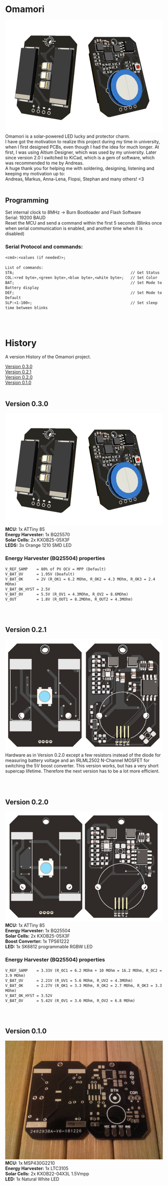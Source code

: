 # Omamori
![Omamori Pixelart](0.3/Images/PCB_Design.png)
\
Omamori is a solar-powered LED lucky and protector charm.<br>
I have got the motivation to realize this project during my time in university, when I first designed PCBs, even though I had the idea for much longer. At first, I was using Altium Designer, which was used by my university. Later since version 2.0 I switched to KiCad, which is a gem of software, which was recommended to me by Andreas.<br>
A huge thank you for helping me with soldering, designing, listening and keeping my motivation up to:<br>
Andreas, Markus, Anna-Lena, Flopsi, Stephan and many others! <3<br>
<br>

## Programming

Set internal clock to 8MHz -> Burn Bootloader and Flash Software<br>
Serial: 19200 BAUD<br>Reset the MCU and send a command within the first 5 seconds (Blinks once when serial communication is enabled, and another time when it is disabled)

### Serial Protocol and commands:

```
<cmd>:<values (if needed)>;

List of commands:
STA;                                                    // Get Status
COL:<red byte>,<green byte>,<blue byte>,<white byte>;   // Set Color
BAT;                                                    // Set Mode to Battery display
DEF;                                                    // Set Mode to Default
SLP:<1-100>;                                            // Set sleep time between blinks
```

<br><br>

# History

A version History of the Omamori project.

[Version 0.3.0](#Version-030) \
[Version 0.2.1](#Version-021) \
[Version 0.2.0](#Version-020) \
[Version 0.1.0](#Version-010)
<br><br>

## Version 0.3.0

![PCB v3.0](./0.3/Images/PCB_Design.png)
\
**MCU:** 1x ATTiny 85 \
**Energy Harvester:** 1x BQ25570 \
**Solar Cells:** 2x KXOB25-05X3F \
**LEDS:** 3x Orange 1210 SMD LED

### Energy Harvester (BQ25504) properties

```
V_REF_SAMP    = 80% of PV OCV = MPP (Default)
V_BAT_UV      = 1.95V (Deafult)
V_BAT_OK      = 2V (R_OK1 = 6.2 MOhm, R_OK2 = 4.3 MOhm, R_OK3 = 2.4 MOhm)
V_BAT_OK_HYST = 2.5V
V_BAT_OV      = 5.5V (R_OV1 = 4.3MOhm, R_OV2 = 8.6MOhm)
V_OUT         = 1.8V (R_OUT1 = 8.2MOhm, R_OUT2 = 4.3MOhm)
```

<br><br>

## Version 0.2.1

![PCB v2.0](./0.2/Images/pcb_0.2.1.jpg)
\
Hardware as in Version 0.2.0 except a few resistors instead of the diode for measuring battery voltage and an IRLML2502 N-Channel MOSFET for switching the 5V boost converter.
This version works, but has a very short supercap lifetime. Therefore the next version has to be a lot more efficient.

<br><br>

## Version 0.2.0
![PCB v2.0](./0.2/Images/pcb_0.2.0.jpg)
\
**MCU:** 1x ATTiny 85 \
**Energy Harvester:** 1x BQ25504 \
**Solar Cells:** 2x KXOB25-05X3F \
**Boost Converter:** 1x TPS61222 \
**LED:** 1x SK6812 programmable RGBW LED

### Energy Harvester (BQ25504) properties

```
V_REF_SAMP    = 3.33V (R_OC1 = 6.2 MOhm + 10 MOhm = 16.2 MOhm, R_OC2 = 3.9 MOhm)
V_BAT_UV      = 2.21V (R_UV1 = 5.6 MOhm, R_UV2 = 4.3MOhm)
V_BAT_OK      = 2.27V (R_OK1 = 3.3 MOhm, R_OK2 = 2.7 MOhm, R_OK3 = 3.3 MOhm)
V_BAT_OK_HYST = 3.52V
V_BAT_OV      = 5.42V (R_OV1 = 3.6 MOhm, R_OV2 = 6.8 MOhm)
```

<br><br>

## Version 0.1.0
![PCB v1.0](./0.1/Images/PCB.jpg)
\
**MCU:** 1x MSP430G2210 \
**Energy Harvester:** 1x LTC3105 \
**Solar Cells:** 2x KXOB22-04X3L 1.5Vmpp \
**LED:** 1x Natural White LED
